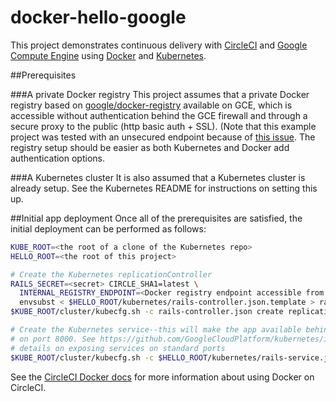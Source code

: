 docker-hello-google
===================

This project demonstrates continuous delivery with [CircleCI](https://circleci.com) and [Google Compute Engine](https://cloud.google.com/products/compute-engine/) using [Docker](https://www.docker.com/) and [Kubernetes](https://github.com/GoogleCloudPlatform/kubernetes).

##Prerequisites

###A private Docker registry
This project assumes that a private Docker registry based on [google/docker-registry](https://registry.hub.docker.com/u/google/docker-registry/) available on GCE, which is accessible without authentication behind the GCE firewall and through a secure proxy to the public (http basic auth + SSL). (Note that this example project was tested with an unsecured endpoint because of [this issue](https://github.com/docker/docker/pull/5817). The registry setup should be easier as both Kubernetes and Docker add authentication options.

###A Kubernetes cluster
It is also assumed that a Kubernetes cluster is already setup. See the Kubernetes README for instructions on setting this up.

##Initial app deployment
Once all of the prerequisites are satisfied, the initial deployment can be performed as follows:

```bash
KUBE_ROOT=<the root of a clone of the Kubernetes repo>
HELLO_ROOT=<the root of this project>

# Create the Kubernetes replicationController
RAILS_SECRET=<secret> CIRCLE_SHA1=latest \
  INTERNAL_REGISTRY_ENDPOINT=<Docker registry endpoint accessible from GCE> \
  envsubst < $HELLO_ROOT/kubernetes/rails-controller.json.template > rails-controller.json
$KUBE_ROOT/cluster/kubecfg.sh -c rails-controller.json create replicationControllers

# Create the Kubernetes service--this will make the app available behind a GCE load balancer
# on port 8000. See https://github.com/GoogleCloudPlatform/kubernetes/issues/596 for a
# details on exposing services on standard ports
$KUBE_ROOT/cluster/kubecfg.sh -c $HELLO_ROOT/kubernetes/rails-service.json create services
```

See the [CircleCI Docker docs](https://circleci.com/docs/docker) for more information about using Docker
on CircleCI.
